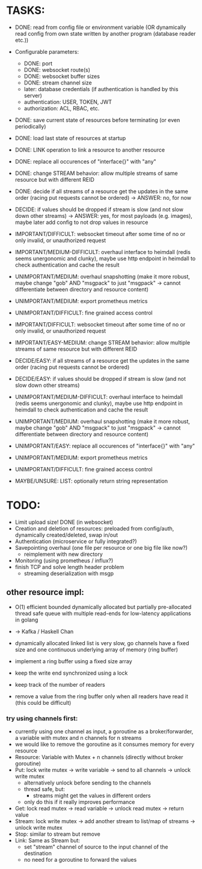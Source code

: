 # TASKS:

- DONE: read from config file or environment variable
  (OR dynamically read config from own state written by another program (database reader etc.))
- Configurable parameters:
  - DONE: port
  - DONE: websocket route(s)
  - DONE: websocket buffer sizes
  - DONE: stream channel size
  - later: database credentials (if authentication is handled by this server)
  - authentication: USER, TOKEN, JWT
  - authorization: ACL, RBAC, etc.
- DONE: save current state of resources before terminating (or even periodically)
- DONE: load last state of resources at startup
- DONE: LINK operation to link a resource to another resource
- DONE: replace all occurences of "interface{}" with "any"
- DONE: change STREAM behavior: allow multiple streams of same resource but with different REID
- DONE: decide if all streams of a resource get the updates in the same order (racing put requests cannot be ordered) -> ANSWER: no, for now

- DECIDE: if values should be dropped if stream is slow (and not slow down other streams) -> ANSWER: yes, for most payloads (e.g. images), maybe later add config to not drop values in resource

- IMPORTANT/DIFFICULT: websocket timeout after some time of no or only invalid, or unauthorized request

- IMPORTANT/MEDIUM-DIFFICULT: overhaul interface to heimdall (redis seems unergonomic and clunky), maybe use http endpoint in heimdall to check authentication and cache the result
- UNIMPORTANT/MEDIUM: overhaul snapshotting (make it more robust, maybe change "gob" AND "msgpack" to just "msgpack" -> cannot differentiate between directory and resource content)
- UNIMPORTANT/MEDIUM: export prometheus metrics
- UNIMPORTANT/DIFFICULT: fine grained access control

- IMPORTANT/DIFFICULT: websocket timeout after some time of no or only invalid, or unauthorized request
- IMPORTANT/EASY-MEDIUM: change STREAM behavior: allow multiple streams of same resource but with different REID
- DECIDE/EASY: if all streams of a resource get the updates in the same order (racing put requests cannot be ordered)
- DECIDE/EASY: if values should be dropped if stream is slow (and not slow down other streams)

- UNIMPORTANT/MEDIUM-DIFFICULT: overhaul interface to heimdall (redis seems unergonomic and clunky), maybe use http endpoint in heimdall to check authentication and cache the result
- UNIMPORTANT/MEDIUM: overhaul snapshotting (make it more robust, maybe change "gob" AND "msgpack" to just "msgpack" -> cannot differentiate between directory and resource content)
- UNIMPORTANT/EASY: replace all occurences of "interface{}" with "any"
- UNIMPORTANT/MEDIUM: export prometheus metrics
- UNIMPORTANT/DIFFICULT: fine grained access control

- MAYBE/UNSURE: LIST: optionally return string representation

# TODO:

- Limit upload size! DONE (in websocket)
- Creation and deletion of resources: preloaded from config/auth, dynamically created/deleted, swap in/out
- Authentication (microservice or fully integrated?)
- Savepointing overhaul (one file per resource or one big file like now?)
  - reimplement with new directory
- Monitoring (using prometheus / influx?)
- finish TCP and solve length header problem
  - streaming deserialization with msgp

## other resource impl:

- O(1) efficient bounded dynamically allocated but partially pre-allocated thread safe queue with multiple read-ends for low-latency applications in golang
- -> Kafka / Haskell Chan

- dynamically allocated linked list is very slow, go channels have a fixed size and one continuous underlying array of memory (ring buffer)
- implement a ring buffer using a fixed size array
- keep the write end synchronized using a lock
- keep track of the number of readers
- remove a value from the ring buffer only when all readers have read it (this could be difficult)

### try using channels first:

- currently using one channel as input, a goroutine as a broker/forwarder, a variable with mutex and n channels for n streams
- we would like to remove the goroutine as it consumes memory for every resource
- Resource: Variable with Mutex + n channels (directly without broker goroutine)
- Put: lock write mutex -> write variable -> send to all channels -> unlock write mutex
  - alternatively unlock before sending to the channels
  - thread safe, but:
    - streams might get the values in different orders
  - only do this if it really improves performance
- Get: lock read mutex -> read variable -> unlock read mutex -> return value
- Stream: lock write mutex -> add another stream to list/map of streams -> unlock write mutex
- Stop: similar to stream but remove
- Link: Same as Stream but:
  - set "stream" channel of source to the input channel of the destination
  - no need for a goroutine to forward the values
